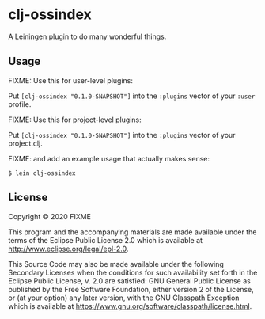 # clj-ossindex

A Leiningen plugin to do many wonderful things.

## Usage

FIXME: Use this for user-level plugins:

Put `[clj-ossindex "0.1.0-SNAPSHOT"]` into the `:plugins` vector of your `:user`
profile.

FIXME: Use this for project-level plugins:

Put `[clj-ossindex "0.1.0-SNAPSHOT"]` into the `:plugins` vector of your project.clj.

FIXME: and add an example usage that actually makes sense:

    $ lein clj-ossindex

## License

Copyright © 2020 FIXME

This program and the accompanying materials are made available under the
terms of the Eclipse Public License 2.0 which is available at
http://www.eclipse.org/legal/epl-2.0.

This Source Code may also be made available under the following Secondary
Licenses when the conditions for such availability set forth in the Eclipse
Public License, v. 2.0 are satisfied: GNU General Public License as published by
the Free Software Foundation, either version 2 of the License, or (at your
option) any later version, with the GNU Classpath Exception which is available
at https://www.gnu.org/software/classpath/license.html.
